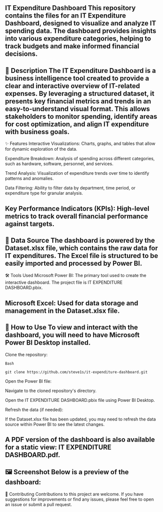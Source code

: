 IT Expenditure Dashboard
This repository contains the files for an IT Expenditure Dashboard, designed to visualize and analyze IT spending data. The dashboard provides insights into various expenditure categories, helping to track budgets and make informed financial decisions.
---
📜 Description
The IT Expenditure Dashboard is a business intelligence tool created to provide a clear and interactive overview of IT-related expenses. By leveraging a structured dataset, it presents key financial metrics and trends in an easy-to-understand visual format. This allows stakeholders to monitor spending, identify areas for cost optimization, and align IT expenditure with business goals.
---
✨ Features
Interactive Visualizations: Charts, graphs, and tables that allow for dynamic exploration of the data.

Expenditure Breakdown: Analysis of spending across different categories, such as hardware, software, personnel, and services.

Trend Analysis: Visualization of expenditure trends over time to identify patterns and anomalies.

Data Filtering: Ability to filter data by department, time period, or expenditure type for granular analysis.

Key Performance Indicators (KPIs): High-level metrics to track overall financial performance against targets.
---
💾 Data Source
The dashboard is powered by the Dataset.xlsx file, which contains the raw data for IT expenditures. The Excel file is structured to be easily imported and processed by Power BI.
---
🛠️ Tools Used
Microsoft Power BI: The primary tool used to create the interactive dashboard. The project file is IT EXPENDITURE DASHBOARD.pbix.

Microsoft Excel: Used for data storage and management in the Dataset.xlsx file.
---
🚀 How to Use
To view and interact with the dashboard, you will need to have Microsoft Power BI Desktop installed.
---
Clone the repository:
```
Bash

git clone https://github.com/steve1s/it-expenditure-dashboard.git
```
Open the Power BI file:

Navigate to the cloned repository's directory.

Open the IT EXPENDITURE DASHBOARD.pbix file using Power BI Desktop.

Refresh the data (if needed):

If the Dataset.xlsx file has been updated, you may need to refresh the data source within Power BI to see the latest changes.

A PDF version of the dashboard is also available for a static view: IT EXPENDITURE DASHBOARD.pdf.
---
🖼️ Screenshot
Below is a preview of the dashboard:
---
🤝 Contributing
Contributions to this project are welcome. If you have suggestions for improvements or find any issues, please feel free to open an issue or submit a pull request.
